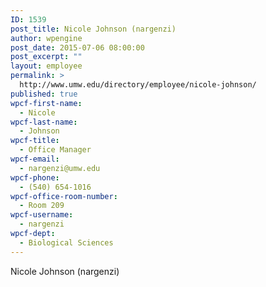 ```yaml
---
ID: 1539
post_title: Nicole Johnson (nargenzi)
author: wpengine
post_date: 2015-07-06 08:00:00
post_excerpt: ""
layout: employee
permalink: >
  http://www.umw.edu/directory/employee/nicole-johnson/
published: true
wpcf-first-name:
  - Nicole
wpcf-last-name:
  - Johnson
wpcf-title:
  - Office Manager
wpcf-email:
  - nargenzi@umw.edu
wpcf-phone:
  - (540) 654-1016
wpcf-office-room-number:
  - Room 209
wpcf-username:
  - nargenzi
wpcf-dept:
  - Biological Sciences
---
```

Nicole Johnson (nargenzi)